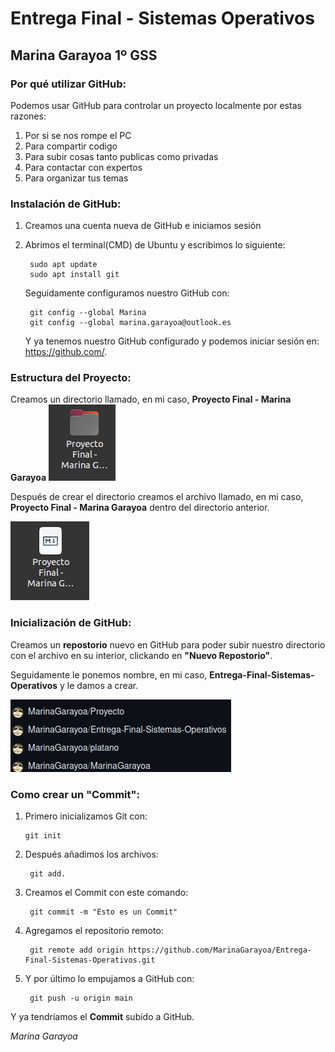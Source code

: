# Entrega Final - Sistemas Operativos

## Marina Garayoa 1º GSS

### Por qué utilizar GitHub:

Podemos usar GitHub para controlar un proyecto localmente por estas razones:

1. Por si se nos rompe el PC 
2. Para compartir codigo
3. Para subir cosas tanto 
publicas como privadas
4. Para contactar con expertos
5. Para organizar tus temas

### Instalación de GitHub:
1. Creamos una cuenta nueva de GitHub e iniciamos sesión
2. Abrimos el terminal(CMD) de Ubuntu y escribimos lo siguiente:

        sudo apt update
        sudo apt install git
    Seguidamente configuramos nuestro GitHub con:

        git config --global Marina
        git config --global marina.garayoa@outlook.es
 
    Y ya tenemos nuestro GitHub configurado y podemos iniciar sesión en: https://github.com/.

### Estructura del Proyecto:
Creamos un directorio llamado, en mi caso, **Proyecto Final - Marina Garayoa**
<img src="cap2.png"/>

Después de crear el directorio creamos el archivo llamado, en mi caso,
**Proyecto Final - Marina Garayoa** dentro del directorio anterior.

<img src="cap3.png"/>

### Inicialización de GitHub:
Creamos un **repostorio** nuevo en GitHub para poder subir nuestro directorio con el archivo en su interior,
 clickando en **"Nuevo Repostorio"**.

 Seguidamente le ponemos nombre, en mi caso, **Entrega-Final-Sistemas-Operativos** y le damos a crear.

<img src="cap1.png"/>

 ### Como crear un "Commit":
 1. Primero inicializamos Git con:

        git init

2. Después añadimos los archivos:

        git add. 

3. Creamos el Commit con este comando:

        git commit -m "Esto es un Commit"

4. Agregamos el repositorio remoto:

        git remote add origin https://github.com/MarinaGarayoa/Entrega-Final-Sistemas-Operativos.git

5. Y por último lo empujamos a GitHub con:

        git push -u origin main

Y ya tendríamos el **Commit** subido a GitHub.


*Marina Garayoa*

